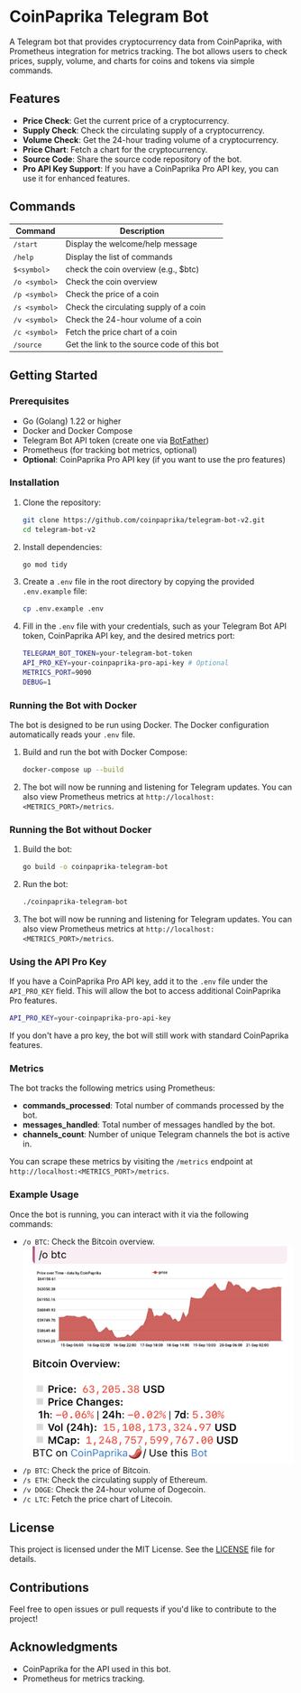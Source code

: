 # CoinPaprika Telegram Bot

A Telegram bot that provides cryptocurrency data from CoinPaprika, with Prometheus integration for metrics tracking. The bot allows users to check prices, supply, volume, and charts for coins and tokens via simple commands.

## Features

- **Price Check**: Get the current price of a cryptocurrency.
- **Supply Check**: Check the circulating supply of a cryptocurrency.
- **Volume Check**: Get the 24-hour trading volume of a cryptocurrency.
- **Price Chart**: Fetch a chart for the cryptocurrency.
- **Source Code**: Share the source code repository of the bot.
- **Pro API Key Support**: If you have a CoinPaprika Pro API key, you can use it for enhanced features.

## Commands

| Command       | Description                                 |
|---------------|---------------------------------------------|
| `/start`      | Display the welcome/help message            |
| `/help`       | Display the list of commands                |
| `$<symbol>`   | check the coin overview (e.g., $btc)            |
| `/o <symbol>` | Check the coin overview                     |
| `/p <symbol>` | Check the price of a coin                   |
| `/s <symbol>` | Check the circulating supply of a coin      |
| `/v <symbol>` | Check the 24-hour volume of a coin          |
| `/c <symbol>` | Fetch the price chart of a coin             |
| `/source`     | Get the link to the source code of this bot |

## Getting Started

### Prerequisites

- Go (Golang) 1.22 or higher
- Docker and Docker Compose
- Telegram Bot API token (create one via [BotFather](https://t.me/botfather))
- Prometheus (for tracking bot metrics, optional)
- **Optional**: CoinPaprika Pro API key (if you want to use the pro features)

### Installation

1. Clone the repository:

    ```bash
    git clone https://github.com/coinpaprika/telegram-bot-v2.git
    cd telegram-bot-v2
    ```

2. Install dependencies:

    ```bash
    go mod tidy
    ```

3. Create a `.env` file in the root directory by copying the provided `.env.example` file:

    ```bash
    cp .env.example .env
    ```

4. Fill in the `.env` file with your credentials, such as your Telegram Bot API token, CoinPaprika API key, and the desired metrics port:

    ```bash
    TELEGRAM_BOT_TOKEN=your-telegram-bot-token
    API_PRO_KEY=your-coinpaprika-pro-api-key # Optional
    METRICS_PORT=9090
    DEBUG=1
    ```

### Running the Bot with Docker

The bot is designed to be run using Docker. The Docker configuration automatically reads your `.env` file.

1. Build and run the bot with Docker Compose:

    ```bash
    docker-compose up --build
    ```

2. The bot will now be running and listening for Telegram updates. You can also view Prometheus metrics at `http://localhost:<METRICS_PORT>/metrics`.

### Running the Bot without Docker

1. Build the bot:

    ```bash
    go build -o coinpaprika-telegram-bot
    ```

2. Run the bot:

    ```bash
    ./coinpaprika-telegram-bot
    ```

3. The bot will now be running and listening for Telegram updates. You can also view Prometheus metrics at `http://localhost:<METRICS_PORT>/metrics`.

### Using the API Pro Key

If you have a CoinPaprika Pro API key, add it to the `.env` file under the `API_PRO_KEY` field. This will allow the bot to access additional CoinPaprika Pro features.

```bash
API_PRO_KEY=your-coinpaprika-pro-api-key
```

If you don't have a pro key, the bot will still work with standard CoinPaprika features.

### Metrics

The bot tracks the following metrics using Prometheus:

- **commands_processed**: Total number of commands processed by the bot.
- **messages_handled**: Total number of messages handled by the bot.
- **channels_count**: Number of unique Telegram channels the bot is active in.

You can scrape these metrics by visiting the `/metrics` endpoint at `http://localhost:<METRICS_PORT>/metrics`.

### Example Usage

Once the bot is running, you can interact with it via the following commands:

- `/o BTC`: Check the Bitcoin overview.
  ![image sample](./sample.png)
- `/p BTC`: Check the price of Bitcoin.
- `/s ETH`: Check the circulating supply of Ethereum.
- `/v DOGE`: Check the 24-hour volume of Dogecoin.
- `/c LTC`: Fetch the price chart of Litecoin.

## License

This project is licensed under the MIT License. See the [LICENSE](LICENSE) file for details.

## Contributions

Feel free to open issues or pull requests if you'd like to contribute to the project!

## Acknowledgments

- CoinPaprika for the API used in this bot.
- Prometheus for metrics tracking.
